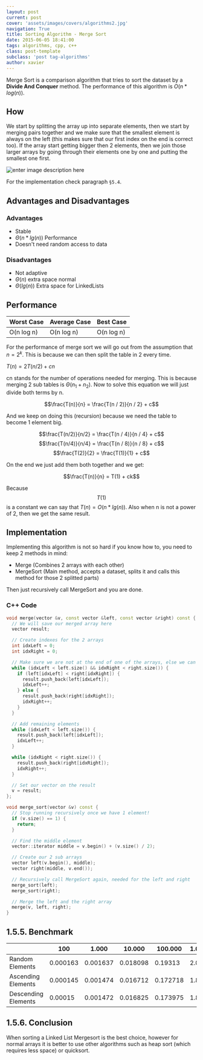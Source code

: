 ```yaml
---
layout: post
current: post
cover: 'assets/images/covers/algorithms2.jpg'
navigation: True
title: Sorting Algorithm - Merge Sort
date: 2015-06-05 18:41:00
tags: algorithms, cpp, c++
class: post-template
subclass: 'post tag-algorithms'
author: xavier
---
```


Merge Sort is a comparison algorithm that tries to sort the dataset by a **Divide And Conquer** method. The performance of this algorithm is $O(n*log(n))$.

## How

We start by splitting the array up into separate elements, then we start by merging pairs together and we make sure that the smallest element is always on the left (this makes sure that our first index on the end is correct too). If the array start getting bigger then 2 elements, then we join those larger arrays by going through their elements one by one and putting the smallest one first.

![enter image description here](https://lh5.googleusercontent.com/-lIq0bLrtHrU/VQWdT-Ncq3I/AAAAAAAAKjU/P4TQ0-766wY/s0/300px-Merge_sort_algorithm_diagram.png "300px-Merge_sort_algorithm_diagram.png")

For the implementation check paragraph `§5.4`.

## Advantages and Disadvantages

### Advantages

* Stable
* $\Theta(n*lg(n))$ Performance
* Doesn't need random access to data

### Disadvantages

* Not adaptive
* $\Theta(n)$ extra space normal
* $\Theta(lg(n))$ Extra space for LinkedLists

## Performance

|Worst Case|Average Case|Best Case|
|-|-|-|
|O(n log n)|O(n log n)|O(n log n)|

For the performance of merge sort we will go out from the assumption that $n = 2^k$. This is because we can then split the table in 2 every time.

$T(n) = 2T(n / 2) + cn$

cn stands for the number of operations needed for merging. This is because merging 2 sub tables is $\Theta(n_1 + n_2)$. Now to solve this equation we will just divide both terms by n.

$$\frac{T(n)}{n} = \frac{T(n / 2)}{n / 2} + c$$

And we keep on doing this (recursion) because we need the table to become 1 element big.

$$\frac{T(n/2)}{n/2} = \frac{T(n / 4)}{n / 4} + c$$
$$\frac{T(n/4)}{n/4} = \frac{T(n / 8)}{n / 8} + c$$
$$\frac{T(2)}{2} = \frac{T(1)}{1} + c$$

On the end we just add them both together and we get:

$$\frac{T(n)}{n} = T(1) + ck$$

Because $$T(1)$$ is a constant we can say that $T(n) = O(n*lg(n))$. Also when n is not a power of 2, then we get the same result.

## Implementation
Implementing this algorithm is not so hard if you know how to, you need to keep 2 methods in mind:

* Merge (Combines 2 arrays with each other)
* MergeSort (Main method, accepts a dataset, splits it and calls this method for those 2 splitted parts)

Then just recursively call MergeSort and you are done.

### C++ Code

```cpp
void merge(vector &v, const vector &left, const vector &right) const {
  // We will save our merged array here
  vector result;

  // Create indexes for the 2 arrays
  int idxLeft = 0;
  int idxRight = 0;

  // Make sure we are not at the end of one of the arrays, else we can't compare
  while (idxLeft < left.size() && idxRight < right.size()) {
    if (left[idxLeft] < right[idxRight]) {
      result.push_back(left[idxLeft]);
      idxLeft++;
    } else {
      result.push_back(right[idxRight]);
      idxRight++;
    }
  }

  // Add remaining elements
  while (idxLeft < left.size()) {
    result.push_back(left[idxLeft]);
    idxLeft++;
  }

  while (idxRight < right.size()) {
    result.push_back(right[idxRight]);
    idxRight++;
  }

  // Set our vector on the result
  v = result;
};

void merge_sort(vector &v) const {
  // Stop running recursively once we have 1 element!
  if (v.size() == 1) {
    return;
  }

  // Find the middle element
  vector::iterator middle = v.begin() + (v.size() / 2);

  // Create our 2 sub arrays
  vector left(v.begin(), middle);
  vector right(middle, v.end());

  // Recursively call MergeSort again, needed for the left and right
  merge_sort(left);
  merge_sort(right);

  // Merge the left and the right array
  merge(v, left, right);
}
```

## 1.5.5. Benchmark

| | 100 | 1.000 | 10.000 | 100.000 | 1.000.000
|-|-|-|-|-|-|
|Random Elements|0.000163|0.001637|0.018098|0.19313|2.01314
|Ascending Elements|0.000145|0.001474|0.016712|0.172718|1.85952
|Descending Elements|0.00015|0.001472|0.016825|0.173975|1.84874

## 1.5.6. Conclusion

When sorting a Linked List Mergesort is the best choice, however for normal arrays it is better to use other algorithms such as heap sort (which requires less space) or quicksort.
